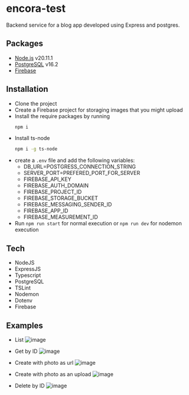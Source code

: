 # encora-test

Backend service for a blog app developed using Express and postgres.

## Packages

- [Node.js](https://nodejs.org/) v20.11.1
- [PostgreSQL](https://www.postgresql.org/) v16.2
- [Firebase](https://firebase.google.com/)

## Installation

- Clone the project
- Create a Firebase project for storaging images that you might upload
- Install the require packages by running
    ```sh
    npm i
    ```
- Install ts-node
    ```sh
    npm i -g ts-node
    ```
- create a `.env` file and add the following variables:
    - DB_URL=POSTGRESS_CONNECTION_STRING
    - SERVER_PORT=PREFERED_PORT_FOR_SERVER
    - FIREBASE_API_KEY
    - FIREBASE_AUTH_DOMAIN
    - FIREBASE_PROJECT_ID
    - FIREBASE_STORAGE_BUCKET
    - FIREBASE_MESSAGING_SENDER_ID
    - FIREBASE_APP_ID
    - FIREBASE_MEASUREMENT_ID
- Run `npm run start` for normal execution or `npm run dev` for nodemon execution

## Tech

- NodeJS
- ExpressJS
- Typescript
- PostgreSQL
- TSLint
- Nodemon
- Dotenv
- Firebase

## Examples
- List
![image](https://github.com/JonathanSolisP/encora-test/assets/11906671/5657462f-8d54-46ec-a2ed-c710bec19c90)

- Get by ID
![image](https://github.com/JonathanSolisP/encora-test/assets/11906671/496ccb80-906f-4c05-8bd2-7c2c1d912488)

- Create with photo as url
![image](https://github.com/JonathanSolisP/encora-test/assets/11906671/adf02b06-2036-4af5-9bfd-3bc1f08d9eaf)

- Create with photo as an upload
![image](https://github.com/JonathanSolisP/encora-test/assets/11906671/124863f3-44f5-4614-8923-76936538afbd)

- Delete by ID
![image](https://github.com/JonathanSolisP/encora-test/assets/11906671/2b9533af-afc4-4e55-ab07-b5875dc34cd6)

